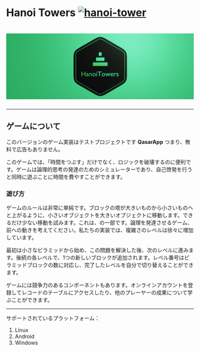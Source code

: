 # **Hanoi Towers** [![hanoi-tower](https://snapcraft.io/hanoi-tower/badge.svg)](https://snapcraft.io/hanoi-tower)

# ![Hanoi Towers Logo](/HanoiTowers/client/res/HanoiTowers_Banner_Web.png)


***************************
## **ゲームについて**
このバージョンのゲーム実装はテストプロジェクトです **QasarApp** つまり、無料で広告もありません。
  
 このゲームでは、「時間をつぶす」だけでなく、ロジックを破壊するのに便利です。ゲームは論理的思考の発達のためのシミュレーターであり、自己啓発を行うと同時に遊ぶことに時間を費やすことができます。

 ### **遊び方**
   
  ゲームのルールは非常に単純です。ブロックの塔が大きいものから小さいものへと上がるように、小さいオブジェクトを大きいオブジェクトに移動します。できるだけ少ない移動を試みます。これは、の一部です。論理を発達させるゲーム、前への動きを考えてください。私たちの実装では、複雑さのレベルは徐々に増加しています。
  
最初は小さなピラミッドから始め、この問題を解決した後、次のレベルに進みます。後続の各レベルで、1つの新しいブロックが追加されます。レベル番号はピラミッドブロックの数に対応し、完了したレベルを自分で切り替えることができます。

 ゲームには競争力のあるコンポーネントもあります。オンラインアカウントを登録してレコードのテーブルにアクセスしたり、他のプレーヤーの成果について学ぶことができます。
 
***

サポートされているプラ​​ットフォーム：
1. Linux
2. Android 
3. Windows 




